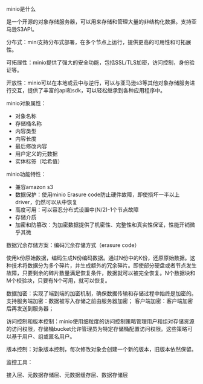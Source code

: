 minio是什么

是一个开源的对象存储服务器，可以用来存储和管理大量的非结构化数据。支持亚马逊S3API。

分布式：mini支持分布式部署，在多个节点上运行，提供更高的可用性和可拓展性。

可拓展性：minio提供了强大的安全功能，包括SSL/TLS加密，访问控制，身份验证等。

开放性：minio可以在本地或云中与逆行，可以与亚马逊s3等其他对象存储服务进行交互，提供了丰富的api和sdk，可以轻松继承到各种应用程序中。

minio对象属性：
- 对象名称
- 存储桶名称
- 内容类型
- 内容长度
- 最后修改内容
- 用户定义的元数据
- 实体标签（哈希值）
  

  
minio功能特性：
- 兼容amazon s3
- 数据保护：使用minio Erasure code防止硬件故障，即使损坏一半以上driver，仍然可以从中恢复
- 高度可用：可以容忍分布式设置中(N/2)-1个节点故障
- 存储介质
- 加密和防篡改：为加密数据提供了机密性、完整性和真实性保证，性能开销微乎其微

数据冗余存储方案：编码冗余存储方式（erasure code）

使用k份原始数据，编码生成N份编码数据。通过N份中的K份，还原原始数据。这种技术将数据分为多个碎片，并生成额外的冗余碎片。即使部分硬盘或者节点发生故障，只要剩余的碎片数量满足恢复条件，数据就可以被完全恢复。N个数据块和M个校验块，只要有N个可用，就可以恢复。

数据加密：实现了端到端的加密机制，确保数据传输和存储过程中始终是加密的。
支持服务端加密：数据被写入存储之前由服务器加密；
客户端加密：客户端加密后再发送到服务器；

访问控制和版本控制：minio使用细粒度的访问控制策略管理用户和组对存储资源的访问权限，存储桶bucket允许管理员为特定存储桶配置访问权限。这些策略可以基于用户、组或匿名用户。

版本控制：对象版本控制，每次修改对象会创建一个新的版本，旧版本依然保留。

监控工具：

接入层、元数据存储层、元数据缓存层、数据存储层
